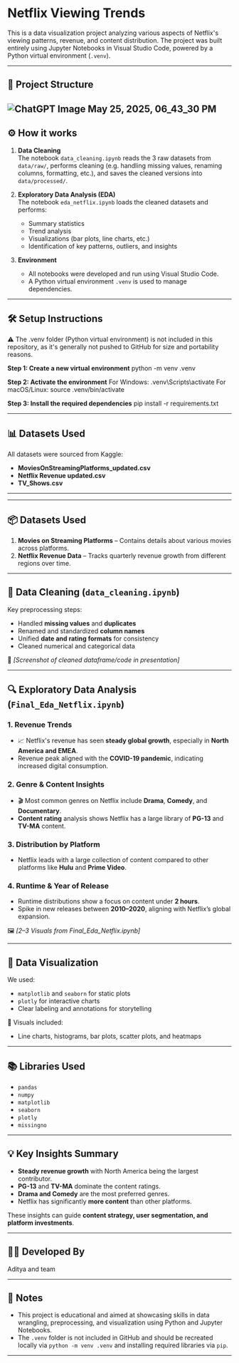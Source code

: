 # Netflix Viewing Trends

This is a data visualization project analyzing various aspects of Netflix's viewing patterns, revenue, and content distribution. The project was built entirely using Jupyter Notebooks in Visual Studio Code, powered by a Python virtual environment (`.venv`).

---
## 📁 Project Structure
![ChatGPT Image May 25, 2025, 06_43_30 PM](https://github.com/user-attachments/assets/1b4b0597-43ab-4fb9-aee1-b016bd14a666)
---


## ⚙️ How it works

1. **Data Cleaning**  
   The notebook `data_cleaning.ipynb` reads the 3 raw datasets from `data/raw/`, performs cleaning (e.g. handling missing values, renaming columns, formatting, etc.), and saves the cleaned versions into `data/processed/`.

2. **Exploratory Data Analysis (EDA)**  
   The notebook `eda_netflix.ipynb` loads the cleaned datasets and performs:
   - Summary statistics
   - Trend analysis
   - Visualizations (bar plots, line charts, etc.)
   - Identification of key patterns, outliers, and insights

3. **Environment**  
   - All notebooks were developed and run using Visual Studio Code.
   - A Python virtual environment `.venv` is used to manage dependencies.

---

## 🛠 Setup Instructions
⚠️ The .venv folder (Python virtual environment) is not included in this repository, as it's generally not pushed to GitHub for size and portability reasons.

**Step 1: Create a new virtual environment**
python -m venv .venv

**Step 2: Activate the environment**
For Windows:
.venv\Scripts\activate
For macOS/Linux:
source .venv/bin/activate

**Step 3: Install the required dependencies**
pip install -r requirements.txt

---
## 📊 Datasets Used

All datasets were sourced from Kaggle:
- **MoviesOnStreamingPlatforms_updated.csv**
- **Netflix Revenue updated.csv**
- **TV_Shows.csv**

---


---

## 📦 Datasets Used

1. **Movies on Streaming Platforms** – Contains details about various movies across platforms.
2. **Netflix Revenue Data** – Tracks quarterly revenue growth from different regions over time.

---

## 🔧 Data Cleaning (`data_cleaning.ipynb`)

Key preprocessing steps:
- Handled **missing values** and **duplicates**
- Renamed and standardized **column names**
- Unified **date and rating formats** for consistency
- Cleaned numerical and categorical data

📸 _[Screenshot of cleaned dataframe/code in presentation]_

---

## 🔍 Exploratory Data Analysis (`Final_Eda_Netflix.ipynb`)

### 1. **Revenue Trends**
- 📈 Netflix's revenue has seen **steady global growth**, especially in **North America and EMEA**.
- Revenue peak aligned with the **COVID-19 pandemic**, indicating increased digital consumption.

### 2. **Genre & Content Insights**
- 🎬 Most common genres on Netflix include **Drama**, **Comedy**, and **Documentary**.
- **Content rating** analysis shows Netflix has a large library of **PG-13** and **TV-MA** content.

### 3. **Distribution by Platform**
- Netflix leads with a large collection of content compared to other platforms like **Hulu** and **Prime Video**.

### 4. **Runtime & Year of Release**
- Runtime distributions show a focus on content under **2 hours**.
- Spike in new releases between **2010–2020**, aligning with Netflix’s global expansion.

🖼️ _[2–3 Visuals from Final_Eda_Netflix.ipynb]_

---

## 🎨 Data Visualization

We used:
- `matplotlib` and `seaborn` for static plots
- `plotly` for interactive charts
- Clear labeling and annotations for storytelling

📌 Visuals included:
- Line charts, histograms, bar plots, scatter plots, and heatmaps

---

## 📚 Libraries Used

- `pandas`
- `numpy`
- `matplotlib`
- `seaborn`
- `plotly`
- `missingno`

---

## 💡 Key Insights Summary

- **Steady revenue growth** with North America being the largest contributor.
- **PG-13** and **TV-MA** dominate the content ratings.
- **Drama and Comedy** are the most preferred genres.
- Netflix has significantly **more content** than other platforms.

These insights can guide **content strategy, user segmentation, and platform investments**.

---

## 🧑‍💻 Developed By

Aditya and team 

---


## 📌 Notes

- This project is educational and aimed at showcasing skills in data wrangling, preprocessing, and visualization using Python and Jupyter Notebooks.
- The `.venv` folder is not included in GitHub and should be recreated locally via `python -m venv .venv` and installing required libraries via `pip`.

---

